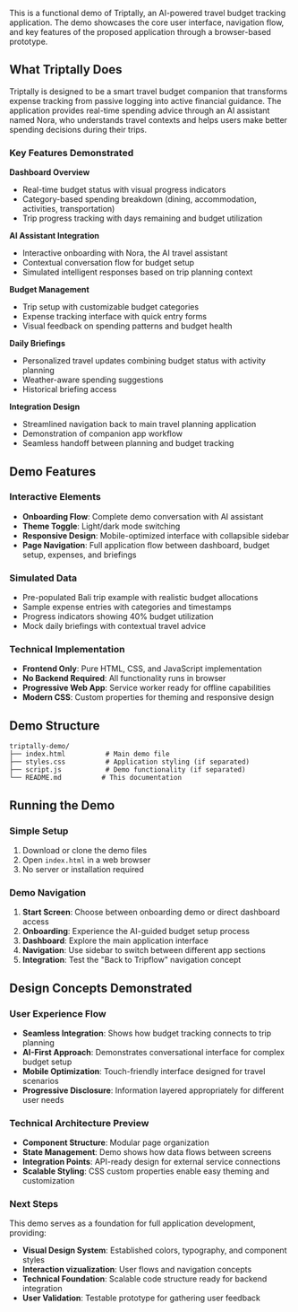 
This is a functional demo of Triptally, an AI-powered travel budget tracking application. The demo showcases the core user interface, navigation flow, and key features of the proposed application through a browser-based prototype.

## What Triptally Does

Triptally is designed to be a smart travel budget companion that transforms expense tracking from passive logging into active financial guidance. The application provides real-time spending advice through an AI assistant named Nora, who understands travel contexts and helps users make better spending decisions during their trips.

### Key Features Demonstrated

**Dashboard Overview**
- Real-time budget status with visual progress indicators
- Category-based spending breakdown (dining, accommodation, activities, transportation)
- Trip progress tracking with days remaining and budget utilization

**AI Assistant Integration**
- Interactive onboarding with Nora, the AI travel assistant
- Contextual conversation flow for budget setup
- Simulated intelligent responses based on trip planning context

**Budget Management**
- Trip setup with customizable budget categories
- Expense tracking interface with quick entry forms
- Visual feedback on spending patterns and budget health

**Daily Briefings**
- Personalized travel updates combining budget status with activity planning
- Weather-aware spending suggestions
- Historical briefing access

**Integration Design**
- Streamlined navigation back to main travel planning application
- Demonstration of companion app workflow
- Seamless handoff between planning and budget tracking

## Demo Features

### Interactive Elements
- **Onboarding Flow**: Complete demo conversation with AI assistant
- **Theme Toggle**: Light/dark mode switching
- **Responsive Design**: Mobile-optimized interface with collapsible sidebar
- **Page Navigation**: Full application flow between dashboard, budget setup, expenses, and briefings

### Simulated Data
- Pre-populated Bali trip example with realistic budget allocations
- Sample expense entries with categories and timestamps
- Progress indicators showing 40% budget utilization
- Mock daily briefings with contextual travel advice

### Technical Implementation
- **Frontend Only**: Pure HTML, CSS, and JavaScript implementation
- **No Backend Required**: All functionality runs in browser
- **Progressive Web App**: Service worker ready for offline capabilities
- **Modern CSS**: Custom properties for theming and responsive design

## Demo Structure

```
triptally-demo/
├── index.html          # Main demo file
├── styles.css          # Application styling (if separated)
├── script.js           # Demo functionality (if separated)
└── README.md          # This documentation
```

## Running the Demo

### Simple Setup
1. Download or clone the demo files
2. Open `index.html` in a web browser
3. No server or installation required


### Demo Navigation
1. **Start Screen**: Choose between onboarding demo or direct dashboard access
2. **Onboarding**: Experience the AI-guided budget setup process
3. **Dashboard**: Explore the main application interface
4. **Navigation**: Use sidebar to switch between different app sections
5. **Integration**: Test the "Back to Tripflow" navigation concept

## Design Concepts Demonstrated

### User Experience Flow
- **Seamless Integration**: Shows how budget tracking connects to trip planning
- **AI-First Approach**: Demonstrates conversational interface for complex budget setup
- **Mobile Optimization**: Touch-friendly interface designed for travel scenarios
- **Progressive Disclosure**: Information layered appropriately for different user needs

### Technical Architecture Preview
- **Component Structure**: Modular page organization
- **State Management**: Demo shows how data flows between screens
- **Integration Points**: API-ready design for external service connections
- **Scalable Styling**: CSS custom properties enable easy theming and customization


### Next Steps
This demo serves as a foundation for full application development, providing:
- **Visual Design System**: Established colors, typography, and component styles
- **Interaction vizualization**: User flows and navigation concepts
- **Technical Foundation**: Scalable code structure ready for backend integration
- **User Validation**: Testable prototype for gathering user feedback
